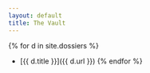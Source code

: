 ```yaml
---
layout: default
title: The Vault
---
```

{% for d in site.dossiers %}
- [{{ d.title }}]({{ d.url }})
{% endfor %}